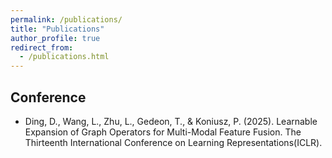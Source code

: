 ```yaml
---
permalink: /publications/
title: "Publications"
author_profile: true
redirect_from: 
  - /publications.html
---
```



## Conference

- Ding, D., Wang, L., Zhu, L., Gedeon, T., & Koniusz, P. (2025). Learnable Expansion of Graph Operators for Multi-Modal Feature Fusion. The Thirteenth International Conference on Learning Representations(ICLR). 


